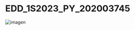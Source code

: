 # EDD_1S2023_PY_202003745
![imagen](https://github.com/LuisCastillo2001/EDD_1S2023_PY_202003745/assets/126516231/b9ecf70f-fb7a-432e-a7ab-5bce5a2c98f7)

